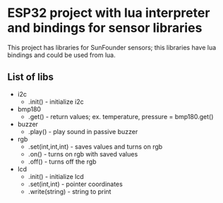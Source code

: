 ESP32 project with lua interpreter and bindings for sensor libraries 
=========

This project has libraries for SunFounder sensors; this libraries have lua bindings and could be used from lua.

List of libs
------
   * i2c
      - .init() - initialize i2c
   * bmp180
      - .get() - return values; ex. temperature, pressure = bmp180.get()
   * buzzer 
      - .play() - play sound in passive buzzer
   * rgb
      - .set(int,int,int) - saves values and turns on rgb
      - .on() - turns on rgb with saved values
      - .off() - turns off the rgb	
   * lcd
      - .init() - initialize lcd
      - .set(int,int) - pointer coordinates
      - .write(string) - string to print